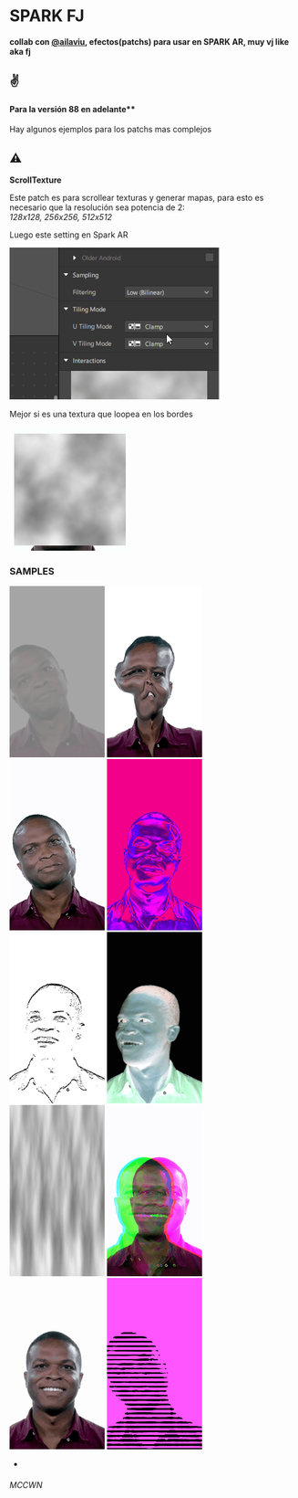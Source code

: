 # SPARK FJ 
#### collab con [@ailaviu](https://instagram.com/ailaviu), efectos(patchs) para usar en SPARK AR, muy vj like aka fj
## ✌️

#### Para la versión 88 en adelante**

Hay algunos ejemplos para los patchs mas complejos

## ⚠️

**ScrollTexture**

Este patch es para scrollear texturas y generar mapas, para esto es necesario que la resolución sea potencia de 2:  
*128x128, 256x256, 512x512*  
   
Luego este setting en Spark AR

![alt text](img/scroll.gif)

Mejor si es una textura que loopea en los bordes

![alt text](img/loop.gif)

### SAMPLES

![alt text](img/bc.gif)
![alt text](img/displacew.gif)
![alt text](img/displacexy.gif)
![alt text](img/duo.gif)
![alt text](img/edge.gif)
![alt text](img/inv.gif)
![alt text](img/map.gif)
![alt text](img/rgb.gif)
![alt text](img/trans.gif)
![alt text](img/poster.gif)

*

###### MCCWN